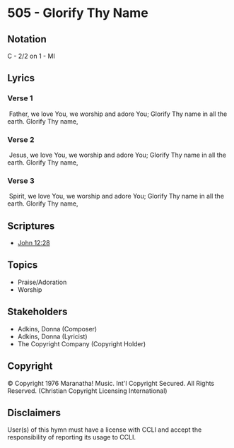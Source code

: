 # 505 - Glorify Thy Name

## Notation

C - 2/2 on 1 - MI

## Lyrics

### Verse 1

 Father, we love You, we worship and adore You; Glorify Thy name in all the earth. Glorify Thy name, 

### Verse 2

 Jesus, we love You, we worship and adore You; Glorify Thy name in all the earth. Glorify Thy name, 

### Verse 3

 Spirit, we love You, we worship and adore You; Glorify Thy name in all the earth. Glorify Thy name, 


## Scriptures

- [John 12:28](https://www.biblegateway.com/passage/?search=John%2012%3A28)

## Topics

- Praise/Adoration
- Worship

## Stakeholders

- Adkins, Donna (Composer)
- Adkins, Donna (Lyricist)
- The Copyright Company (Copyright Holder)

## Copyright

© Copyright 1976 Maranatha! Music. Int'l Copyright Secured. All Rights Reserved.
(Christian Copyright Licensing International)

## Disclaimers

User(s) of this hymn must have a license with CCLI and accept the responsibility of reporting its usage to CCLI.

